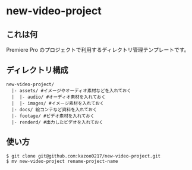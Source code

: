 # new-video-project

## これは何

Premiere Pro のプロジェクトで利用するディレクトリ管理テンプレートです。

## ディレクトリ構成

```
new-video-project/
  |- assets/ #イメージやオーディオ素材などを入れておく
  |  |- audio/ #オーディオ素材を入れておく
  |  |- images/ #イメージ素材を入れておく
  |- docs/ 絵コンテなど資料を入れておく
  |- footage/ #ビデオ素材を入れておく
  |- renderd/ #出力したビデオを入れておく
```

## 使い方

```
$ git clone git@github.com:kazoo0217/new-video-project.git
$ mv new-video-project rename-project-name
```

